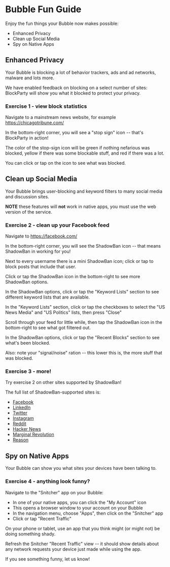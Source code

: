 # Bubble Fun Guide
Enjoy the fun things your Bubble now makes possible:

 * Enhanced Privacy
 * Clean up Social Media
 * Spy on Native Apps

## Enhanced Privacy
Your Bubble is blocking a lot of behavior trackers, ads and ad networks, malware and lots more.

We have enabled feedback on blocking on a select number of sites: BlockParty will show you
what it blocked to protect your privacy.

### Exercise 1 - view block statistics
Navigate to a mainstream news website, for example https://chicagotribune.com/

In the bottom-right corner, you will see a "stop sign" icon -- that's BlockParty in action!

The color of the stop-sign icon will be green if nothing nefarious was blocked, yellow if there was some blockable stuff, and red if there was a lot.

You can click or tap on the icon to see what was blocked.

## Clean up Social Media
Your Bubble brings user-blocking and keyword filters to many social media and discussion sites.

**NOTE** these features will **not** work in native apps, you must use the web version of the service.

### Exercise 2 - clean up your Facebook feed
Navigate to https://facebook.com/

In the bottom-right corner, you will see the ShadowBan icon -- that means ShadowBan in working for you!

Next to every username there is a mini ShadowBan icon; click or tap to block posts that include that user.

Click or tap the ShadowBan icon in the bottom-right to see more ShadowBan options.

In the ShadowBan options, click or tap the "Keyword Lists" section to see different keyword lists that are available.

In the "Keyword Lists" section, click or tap the checkboxes to select the "US News Media" and "US Politics" lists, then press "Close"

Scroll through your feed for little while, then tap the ShadowBan icon in the bottom-right to see what got filtered out.

In the ShadowBan options, click or tap the "Recent Blocks" section to see what's been blocked.

Also: note your "signal/noise" ration -- this lower this is, the more stuff that was blocked.

### Exercise 3 - more!
Try exercise 2 on other sites supported by ShadowBan!

The full list of ShadowBan-supported sites is:

 * [Facebook](https://facebook.com)
 * [LinkedIn](https://linkedin.com)
 * [Twitter](https://twitter.com)
 * [Instagram](https://instagram.com)
 * [Reddit](https://reddit.com) 
 * [Hacker News](https://news.ycombinator.com) 
 * [Marginal Revolution](https://marginalrevolution.com) 
 * [Reason](https://reason.com/blog) 

## Spy on Native Apps
Your Bubble can show you what sites your devices have been talking to.

### Exercise 4 - anything look funny?
Navigate to the "Snitcher" app on your Bubble:
  * In one of your native apps, you can click the "My Account" icon
  * This opens a browser window to your account on your Bubble
  * In the navigation menu, choose "Apps", then click on the "Snitcher" app
  * Click or tap "Recent Traffic"

On your phone or tablet, use an app that you think might (or might not) be doing something shady.

Refresh the Snitcher "Recent Traffic" view -- it should show details about any network requests your device just made while using the app.

If you see something funny, let us know!
